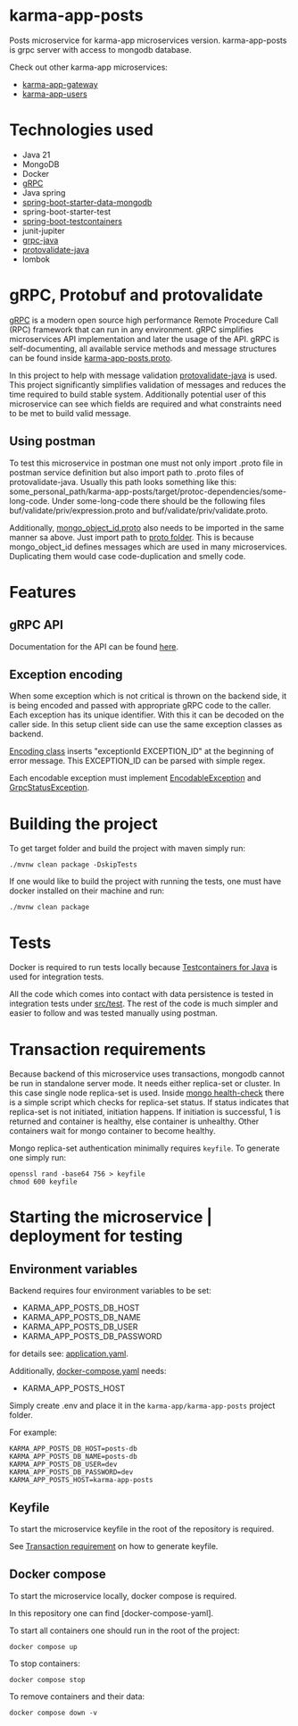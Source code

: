 # karma-app-posts

Posts microservice for karma-app microservices version. karma-app-posts is grpc server with access to mongodb database.

Check out other karma-app microservices:

- [karma-app-gateway]
- [karma-app-users]

# Technologies used

- Java 21
- MongoDB
- Docker
- [gRPC]
- Java spring
- [spring-boot-starter-data-mongodb]
- spring-boot-starter-test
- [spring-boot-testcontainers]
- junit-jupiter
- [grpc-java]
- [protovalidate-java]
- lombok

# gRPC, Protobuf and protovalidate

[gRPC] is a modern open source high performance Remote Procedure Call (RPC) framework that can run in any environment. 
gRPC simplifies microservices API implementation and later the usage of the API. gRPC is self-documenting, all available 
service methods and message structures can be found inside [karma-app-posts.proto].

In this project to help with message validation [protovalidate-java] is
used.
This project significantly simplifies validation of messages and reduces the time required to build stable system.
Additionally potential user of this microservice can see which fields are required and what
constraints need to be met to build valid message.

## Using postman

To test this microservice in postman one must not only import .proto file in postman service definition but also import
path to .proto files of protovalidate-java. Usually this path looks something like this:
some_personal_path/karma-app-posts/target/protoc-dependencies/some-long-code. Under some-long-code there should be the
following files buf/validate/priv/expression.proto and buf/validate/priv/validate.proto.

Additionally, [mongo_object_id.proto] also needs to be imported in the same manner sa above. Just import path
to [proto folder]. This is because mongo_object_id defines messages which are used in many microservices. 
Duplicating them would case code-duplication and smelly code.

# Features

## gRPC API

Documentation for the API can be found [here][gRPC-API-docs].

## Exception encoding

When some exception which is not critical is thrown on the backend side, it is being encoded and passed with appropriate
gRPC code to the caller. Each exception has its unique identifier. With this it can be decoded on the caller side.
In this setup client side can use the same exception classes as backend.

[Encoding class] inserts "exceptionId EXCEPTION_ID" at the beginning of error message. This 
EXCEPTION_ID can be parsed with simple regex.

Each encodable exception must implement [EncodableException] and [GrpcStatusException].

# Building the project

To get target folder and build the project with maven simply run:

```
./mvnw clean package -DskipTests
```

If one would like to build the project with running the tests, one must have docker installed on their machine and run:

```
./mvnw clean package
```

# Tests

Docker is required to run tests locally because [Testcontainers for Java] is used for integration tests.

All the code which comes into contact with data persistence is tested in integration tests under [src/test].
The rest of the code is much simpler and easier to follow and was tested manually using postman.

# Transaction requirements

Because backend of this microservice uses transactions, mongodb cannot be run in standalone server mode. It needs
either replica-set or cluster. In this case single node replica-set is used. Inside  [mongo health-check] there is a 
simple script which checks for replica-set status. If status indicates that replica-set is not initiated, initiation 
happens. If initiation is successful, 1 is returned and container is healthy, else container is unhealthy. Other 
containers wait for mongo container to become healthy.

Mongo replica-set authentication minimally requires `keyfile`.
To generate one simply run:

```
openssl rand -base64 756 > keyfile
chmod 600 keyfile
```

# Starting the microservice | deployment for testing

## Environment variables

Backend requires four environment variables to be set:

- KARMA_APP_POSTS_DB_HOST
- KARMA_APP_POSTS_DB_NAME
- KARMA_APP_POSTS_DB_USER
- KARMA_APP_POSTS_DB_PASSWORD

for details see: [application.yaml].

Additionally, [docker-compose.yaml] needs:

- KARMA_APP_POSTS_HOST

Simply create .env and place it in the `karma-app/karma-app-posts` project folder.

For example:

```
KARMA_APP_POSTS_DB_HOST=posts-db
KARMA_APP_POSTS_DB_NAME=posts-db
KARMA_APP_POSTS_DB_USER=dev
KARMA_APP_POSTS_DB_PASSWORD=dev
KARMA_APP_POSTS_HOST=karma-app-posts
```

## Keyfile
To start the microservice keyfile in the root of the repository is required.

See [Transaction requirement] on how to generate keyfile.

## Docker compose

To start the microservice locally, docker compose is required.

In this repository one can find [docker-compose-yaml].

To start all containers one should run in the root of the project:

```
docker compose up
```

To stop containers:

```
docker compose stop
```

To remove containers and their data:

```
docker compose down -v
```
[spring-boot-starter-data-mongodb]: https://docs.spring.io/spring-data/mongodb/docs/current/reference/html/
[spring-boot-testcontainers]: https://spring.io/blog/2023/06/23/improved-testcontainers-support-in-spring-boot-3-1
[grpc-java]: https://github.com/grpc/grpc-java
[protovalidate-java]: https://github.com/bufbuild/protovalidate-java
[gRPC]: https://grpc.io/
[Testcontainers for Java]: (https://java.testcontainers.org/)

[karma-app-gateway]: https://github.com/msik-404/karma-app/tree/main/karma-app-gateway
[karma-app-users]: https://github.com/msik-404/karma-app/tree/main/karma-app-users
[karma-app-posts.proto]: https://github.com/msik-404/karma-app/blob/main/karma-app-posts/src/main/proto/karma_app_posts.proto
[mongo_object_id.proto]: https://github.com/msik-404/karma-app/blob/main/karma-app-posts/src/main/proto/mongo_object_id.proto
[proto folder]: https://github.com/msik-404/karma-app/tree/main/karma-app-posts/src/main/proto
[gRPC-API-docs]: https://github.com/msik-404/karma-app/blob/main/karma-app-posts/gRPC_API_docs.md
[Encoding class]: https://github.com/msik-404/karma-app/blob/main/karma-app-posts/src/main/java/com/msik404/karmaappposts/encoding/ExceptionEncoder.java
[encodableException]: https://github.com/msik-404/karma-app/blob/main/karma-app-posts/src/main/java/com/msik404/karmaappposts/encoding/EncodableException.java
[GrpcStatusException]: https://github.com/msik-404/karma-app/blob/main/karma-app-posts/src/main/java/com/msik404/karmaappposts/grpc/impl/exception/GrpcStatusException.java
[src/test]: https://github.com/msik-404/karma-app/tree/main/karma-app-posts/src/test
[mongo health-check]: https://github.com/msik-404/karma-app/blob/main/karma-app-posts/docker-compose.yaml#L33
[application.yaml]: https://github.com/msik-404/karma-app/blob/main/karma-app-posts/src/main/resources/application.yaml
[docker-compose.yaml]: https://github.com/msik-404/karma-app/blob/main/karma-app-posts/docker-compose.yaml
[Transaction requirement]: https://github.com/msik-404/karma-app/tree/main/karma-app-posts#transaction-requirements